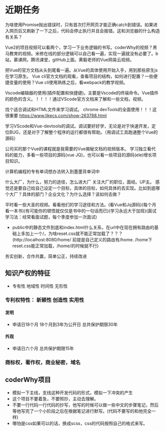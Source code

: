 # 近期任务

为啥使用Promise抛出错误时，只有首次打开网页才能正确catch到错误。如果进入网页后又刷新了一下之后，代码会停止执行并且会报错。这和浏览器的什么构造有关系？

Vue2的项目视频可以看两个，学习一下业务逻辑的书写。coderWhy的视频？黑马教育的视频。米修在线的部分逻辑可以自己看一遍，实现一遍就没有必要了。b站，慕课网，腾讯课堂，gitHub上面。黄毅老师的Vue网易云视频。

把Vue的官方文档从头到尾看一遍。从Vue的具体使用开始入手，用到那些原生js在学习原生。
Vue cli官方文档的观看，查看项目的结构，如何进行配置？一些便捷变量的使用？Vue cli使用熟练之后，看webpack的教学视频。

Vscode编辑器的使用(插件配置和快捷键)。主要是Vscode的终端命令。Vue插件的颜色的含义。！！！！通过VScode官方文档来了解和一些文档，视频。

找个适合调试和HTML文件来学习调试。
chrome devTools的全面使用！！！这很重要 https://www.likecs.com/show-263788.html

学习VScode和Vue-devtools的调试。调试要好好学，无论是对于快速开发，定位BUG，还是对于了解整个程序的运行都很有帮助。（用调试工具跑通整个Vue的源码）

公司买的那个Vue的课程就是我需要的Vue揭秘文档的视频版本。
学习独立看代码的能力，多看一些项目的源码(vue JQ)，也可以看一些项目的源码(ele)增长项目知识。

计算机编程的专有单词想办法转入到墨墨背单词中

什么大厂，为什么，努力的途径，怎么进大厂
关注大厂的职位，面经。UP主。
感觉还是要自己给自己设定一个目标，具体的目标，如何具体的去实现。比如到底哪个大厂？具体的部门？企业文化？为什么选择？该如何去做？

平时看一些大圣的视频。看看他们的学习途径和方法。(看Vue和Jq源码)(每个月看一本书)(有可能你的顿悟就仅仅是书中的一句话而已)(学习永远大于加班)(面试学习法：经常看面试题，每个季度参加一次面试) 
* public中的静态文件到底和index.html什么关系，在url中在现在拥有路由的基础上多加上一个/，为啥reset.css就不能正常加载了？？？(http://localhost:8080/home/    前提是自己定义的路由有/home.   /home下reset.css能正常加载，/home/的时候就不行)

务实创新，合作共赢，简单公正，持续改进

## 知识产权的特征

* 专有性 地域性 时间性 无形性

### 专利权特性： 新颖性 创造性 实用性  

#### 发明

* 申请日18个月 18个月到3年为公开日 总共保护期限30年

#### 外观

* 申请日六个月 总共保护期限15年

### 商标权，著作权，商业秘密，域名

## coderWhy项目

* 模拟一下主线，支线这种开发代码的形式，模拟一下冲突的产生
* 这个项目不要着急，不要照抄，主动去理解。
* 不要一行代码一行代码的抄写，他写的时候可以做一些中文的步骤笔记，然后等他写完了一个小阶段之后在根据笔记进行默写。(代码不要写的和他完全一样)
* 哪怕是css如果可以的话，换成scss，css的代码按照自己的格式来写。